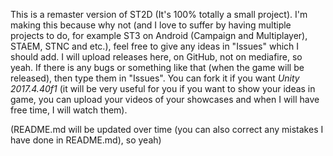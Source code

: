 This is a remaster version of ST2D (It's 100% totally a small project). I'm making this because why not (and I love to suffer by having multiple projects to do, for example ST3 on Android (Campaign and Multiplayer), STAEM, STNC and etc.), feel free to give any ideas in "Issues" which I should add. I will upload releases here, on GitHub, not on mediafire, so yeah. If there is any bugs or something like that (when the game will be released), then type them in "Issues". You can fork it if you want *Unity 2017.4.40f1* (it will be very useful for you if you want to show your ideas in game, you can upload your videos of your showcases and when I will have free time, I will watch them).

(README.md will be updated over time (you can also correct any mistakes I have done in README.md), so yeah)
